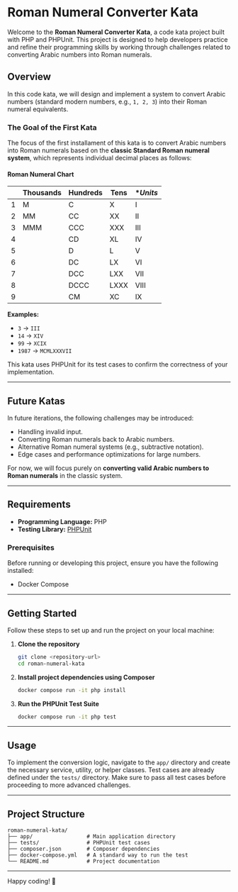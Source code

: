 # Roman Numeral Converter Kata

Welcome to the **Roman Numeral Converter Kata**, a code kata project built with PHP and PHPUnit. This project is designed to help developers practice and refine their programming skills by working through challenges related to converting Arabic numbers into Roman numerals.

## Overview

In this code kata, we will design and implement a system to convert Arabic numbers (standard modern numbers, e.g., `1, 2, 3`) into their Roman numeral equivalents.

### The Goal of the First Kata

The focus of the first installament of this kata is to convert Arabic numbers into Roman numerals based on the **classic Standard Roman numeral system**, which represents individual decimal places as follows:

#### Roman Numeral Chart

|   | **Thousands** | **Hundreds** | **Tens** | **Units* |
|---|---------------|--------------|----------|----------|
| 1 | M             | C            | X        | I        |
| 2 | MM            | CC           | XX       | II       |
| 3 | MMM           | CCC          | XXX      | III      |
| 4 |               | CD           | XL       | IV       |
| 5 |               | D            | L        | V        |
| 6 |               | DC           | LX       | VI       |
| 7 |               | DCC          | LXX      | VII      |
| 8 |               | DCCC         | LXXX     | VIII     |
| 9 |               | CM           | XC       | IX       |

**Examples:**
- `3` → `III`
- `14` → `XIV`
- `99` → `XCIX`
- `1987` → `MCMLXXXVII`

This kata uses PHPUnit for its test cases to confirm the correctness of your implementation.

---

## Future Katas

In future iterations, the following challenges may be introduced:
- Handling invalid input.
- Converting Roman numerals back to Arabic numbers.
- Alternative Roman numeral systems (e.g., subtractive notation).
- Edge cases and performance optimizations for large numbers.

For now, we will focus purely on **converting valid Arabic numbers to Roman numerals** in the classic system.

---

## Requirements

- **Programming Language:** PHP
- **Testing Library:** [PHPUnit](https://phpunit.de/)

### Prerequisites

Before running or developing this project, ensure you have the following installed:
- Docker Compose

---

## Getting Started

Follow these steps to set up and run the project on your local machine:

1. **Clone the repository**
   ```bash
   git clone <repository-url>
   cd roman-numeral-kata
   ```

2. **Install project dependencies using Composer**
   ```bash
   docker compose run -it php install
   ```

3. **Run the PHPUnit Test Suite**
   ```bash
   docker compose run -it php test
   ```

---

## Usage

To implement the conversion logic,
navigate to the `app/` directory and create the necessary service, utility, or helper classes.
Test cases are already defined under the `tests/` directory.
Make sure to pass all test cases before proceeding to more advanced challenges.

---

## Project Structure

```
roman-numeral-kata/
├── app/                 # Main application directory
├── tests/               # PHPUnit test cases
├── composer.json        # Composer dependencies
├── docker-compose.yml   # A standard way to run the test
└── README.md            # Project documentation
```

---

Happy coding! 🚀